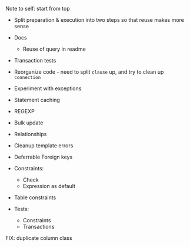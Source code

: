 Note to self: start from top

* Split preparation & execution into two steps so that reuse makes more sense

* Docs
    * Reuse of query in readme

* Transaction tests

* Reorganize code - need to split `clause` up, and try to clean up `connection`

* Experiment with exceptions

* Statement caching

* REGEXP

* Bulk update

* Relationships

* Cleanup template errors

* Deferrable Foreign keys

* Constraints:
    * Check
    * Expression as default

* Table constraints

* Tests:
    * Constraints
    * Transactions

FIX:
    duplicate column class

